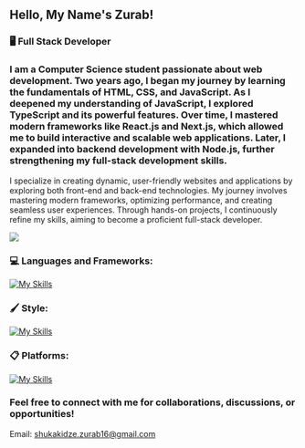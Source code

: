 ## Hello, My Name's Zurab!  

### 🖥️ Full Stack Developer
### I am a Computer Science student passionate about web development. Two years ago, I began my journey by learning the fundamentals of HTML, CSS, and JavaScript. As I deepened my understanding of JavaScript, I explored TypeScript and its powerful features. Over time, I mastered modern frameworks like React.js and Next.js, which allowed me to build interactive and scalable web applications. Later, I expanded into backend development with Node.js, further strengthening my full-stack development skills.

I specialize in creating dynamic, user-friendly websites and applications by exploring both front-end and back-end technologies. My journey involves mastering modern frameworks, optimizing performance, and creating seamless user experiences. Through hands-on projects, I continuously refine my skills, aiming to become a proficient full-stack developer.

![](https://komarev.com/ghpvc/?username=ZuRaSha16&color=blue)


### 💻 Languages and Frameworks:
[![My Skills](https://skillicons.dev/icons?i=js,ts,cpp,python,react,nextjs,nodejs,vite,git&theme=dark)](https://skillicons.dev)  

### 🖌️ Style:
[![My Skills](https://skillicons.dev/icons?i=css,tailwind,figma&theme=dark)](https://skillicons.dev)  

### 📋 Platforms:
[![My Skills](https://skillicons.dev/icons?i=github,linkedin&theme=dark)](https://skillicons.dev) 


### Feel free to connect with me for collaborations, discussions, or opportunities! <br>
Email: shukakidze.zurab16@gmail.com
